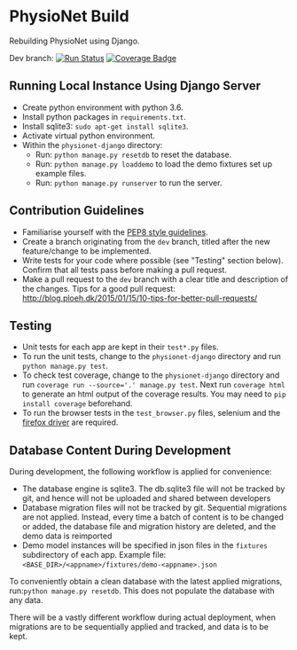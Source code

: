 # PhysioNet Build

Rebuilding PhysioNet using Django.

Dev branch: [![Run Status](https://api.shippable.com/projects/59e7d1baaf0a170700d5b5b0/badge?branch=dev)](https://app.shippable.com/github/MIT-LCP/physionet-build) [![Coverage Badge](https://api.shippable.com/projects/59e7d1baaf0a170700d5b5b0/coverageBadge?branch=dev)](https://app.shippable.com/github/MIT-LCP/physionet-build)

## Running Local Instance Using Django Server

- Create python environment with python 3.6.
- Install python packages in `requirements.txt`.
- Install sqlite3: `sudo apt-get install sqlite3`.
- Activate virtual python environment.
- Within the `physionet-django` directory:
  - Run: `python manage.py resetdb` to reset the database.
  - Run: `python manage.py loaddemo` to load the demo fixtures set up example files.
  - Run: `python manage.py runserver` to run the server.

## Contribution Guidelines

- Familiarise yourself with the [PEP8 style guidelines](https://www.python.org/dev/peps/pep-0008/).
- Create a branch originating from the `dev` branch, titled after the new feature/change to be implemented.
- Write tests for your code where possible (see "Testing" section below). Confirm that all tests pass before making a pull request.
- Make a pull request to the `dev` branch with a clear title and description of the changes. Tips for a good pull request: http://blog.ploeh.dk/2015/01/15/10-tips-for-better-pull-requests/

## Testing

- Unit tests for each app are kept in their `test*.py` files.
- To run the unit tests, change to the `physionet-django` directory and run `python manage.py test`.
- To check test coverage, change to the `physionet-django` directory and run `coverage run --source='.' manage.py test`. Next run `coverage html` to generate an html output of the coverage results. You may need to `pip install coverage` beforehand.
- To run the browser tests in the `test_browser.py` files, selenium and the [firefox driver](https://github.com/mozilla/geckodriver/releases) are required.

## Database Content During Development

During development, the following workflow is applied for convenience:
- The database engine is sqlite3. The db.sqlite3 file will not be tracked by git, and hence will not be uploaded and shared between developers
- Database migration files will not be tracked by git. Sequential migrations are not applied. Instead, every time a batch of content is to be changed or added, the database file and migration history are deleted, and the demo data is reimported
- Demo model instances will be specified in json files in the `fixtures` subdirectory of each app. Example file: `<BASE_DIR>/<appname>/fixtures/demo-<appname>.json`

To conveniently obtain a clean database with the latest applied migrations, run:`python manage.py resetdb`. This does not populate the database with any data.

There will be a vastly different workflow during actual deployment, when migrations are to be sequentially applied and tracked, and data is to be kept.
